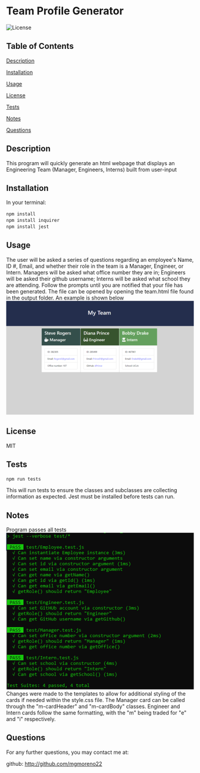 # Team Profile Generator
  ![License](https://img.shields.io/badge/LICENSE-MIT-GREEN)
  ## Table of Contents
  [Description](#description)

  [Installation](#installation)

  [Usage](#usage)

  [License](#license)

  [Tests](#tests)

  [Notes](#notes)

  [Questions](#questions)
  ## Description
  This program will quickly generate an html webpage that displays an Engineering Team (Manager, Engineers, Interns) built from user-input
  ## Installation
  In your terminal:
  ```bash
  npm install
  npm install inquirer
  npm install jest
  ```
  ## Usage
  The user will be asked a series of questions regarding an employee's Name, ID #, Email, and whether their role in the team is a Manager, Engineer, or Intern. Managers will be asked what office number they are in; Engineers will be asked their github username; Interns will be asked what school they are attending. Follow the prompts until you are notified that your file has been generated. The file can be opened by opening the team.html file found in the output folder. An example is shown below<br>
  ![example webpage of Engineering Team](./Assets/images/team-generator-example.png)
  ## License
  MIT
  ## Tests
  ```bash
  npm run tests
  ```
  This will run tests to ensure the classes and subclasses are collecting information as expected. Jest must be installed before tests can run.
  ## Notes
  Program passes all tests<br>
  ![all tests included in files passed](./Assets/images/team-generator-tests.png)<br>
  Changes were made to the templates to allow for additional styling of the cards if needed within the style.css file. The Manager card can be called through the "m-cardHeader" and "m-cardBody" classes. Engineer and Intern cards follow the same formatting, with the "m" being traded for "e" and "i" respectively.
  ## Questions
  For any further questions, you may contact me at:
  
github: http://github.com/mgmoreno22